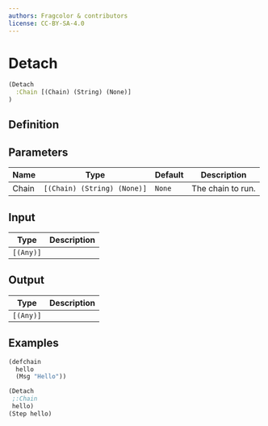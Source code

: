 ```yaml
---
authors: Fragcolor & contributors
license: CC-BY-SA-4.0
---
```



# Detach

```clojure
(Detach
  :Chain [(Chain) (String) (None)]
)
```


## Definition




## Parameters

| Name | Type | Default | Description |
|------|------|---------|-------------|
| Chain | `[(Chain) (String) (None)]` | `None` | The chain to run. |


## Input

| Type | Description |
|------|-------------|
| `[(Any)]` |  |


## Output

| Type | Description |
|------|-------------|
| `[(Any)]` |  |


## Examples

```clojure
(defchain
  hello
  (Msg "Hello"))

(Detach
 ;:Chain
 hello)
(Step hello)
```

